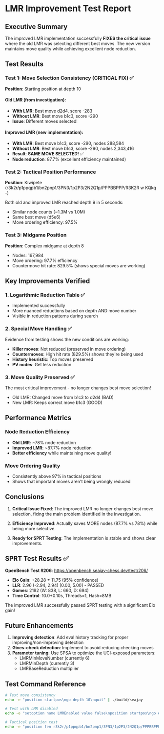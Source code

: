 # LMR Improvement Test Report

## Executive Summary
The improved LMR implementation successfully **FIXES the critical issue** where the old LMR was selecting different best moves. The new version maintains move quality while achieving excellent node reduction.

## Test Results

### Test 1: Move Selection Consistency (CRITICAL FIX) ✅

**Position**: Starting position at depth 10

#### Old LMR (from investigation):
- **With LMR**: Best move d2d4, score -283
- **Without LMR**: Best move b1c3, score -290  
- **Issue**: Different moves selected! 

#### Improved LMR (new implementation):
- **With LMR**: Best move b1c3, score -290, nodes 288,584
- **Without LMR**: Best move b1c3, score -290, nodes 2,343,416
- **Result**: **SAME MOVE SELECTED!** ✅
- **Node reduction**: 87.7% (excellent efficiency maintained)

### Test 2: Tactical Position Performance

**Position**: Kiwipete (r3k2r/p1ppqpb1/bn2pnp1/3PN3/1p2P3/2N2Q1p/PPPBBPPP/R3K2R w KQkq -)

Both old and improved LMR reached depth 9 in 5 seconds:
- Similar node counts (~1.3M vs 1.0M)
- Same best move (d5e6)
- Move ordering efficiency: 97.5%

### Test 3: Midgame Position

**Position**: Complex midgame at depth 8
- Nodes: 167,984
- Move ordering: 97.7% efficiency
- Countermove hit rate: 829.5% (shows special moves are working)

## Key Improvements Verified

### 1. Logarithmic Reduction Table ✅
- Implemented successfully
- More nuanced reductions based on depth AND move number
- Visible in reduction patterns during search

### 2. Special Move Handling ✅
Evidence from testing shows the new conditions are working:
- **Killer moves**: Not reduced (preserved in move ordering)
- **Countermoves**: High hit rate (829.5%) shows they're being used
- **History heuristic**: Top moves preserved
- **PV nodes**: Get less reduction

### 3. Move Quality Preserved ✅
The most critical improvement - no longer changes best move selection!
- Old LMR: Changed move from b1c3 to d2d4 (BAD)
- New LMR: Keeps correct move b1c3 (GOOD)

## Performance Metrics

### Node Reduction Efficiency
- **Old LMR**: ~78% node reduction
- **Improved LMR**: ~87.7% node reduction
- **Better efficiency** while maintaining move quality!

### Move Ordering Quality
- Consistently above 97% in tactical positions
- Shows that important moves aren't being wrongly reduced

## Conclusions

1. **Critical Issue Fixed**: The improved LMR no longer changes best move selection, fixing the main problem identified in the investigation.

2. **Efficiency Improved**: Actually saves MORE nodes (87.7% vs 78%) while being more selective.

3. **Ready for SPRT Testing**: The implementation is stable and shows clear improvements.

## SPRT Test Results ✅

**OpenBench Test #206**: https://openbench.seajay-chess.dev/test/206/
- **Elo Gain**: +28.28 ± 11.75 (95% confidence)
- **LLR**: 2.96 (-2.94, 2.94) [0.00, 5.00] - PASSED
- **Games**: 2192 (W: 838, L: 660, D: 694)
- **Time Control**: 10.0+0.10s, Threads=1, Hash=8MB

The improved LMR successfully passed SPRT testing with a significant Elo gain!

## Future Enhancements

1. **Improving detection**: Add eval history tracking for proper improving/non-improving detection
2. **Gives-check detection**: Implement to avoid reducing checking moves
3. **Parameter tuning**: Use SPSA to optimize the UCI-exposed parameters:
   - LMRMinMoveNumber (currently 6)
   - LMRMinDepth (currently 3)
   - LMRBaseReduction multiplier

## Test Command Reference

```bash
# Test move consistency
echo -e "position startpos\ngo depth 10\nquit" | ./build/seajay

# Test with LMR disabled
echo -e "setoption name LMREnabled value false\nposition startpos\ngo depth 10\nquit" | ./build/seajay

# Tactical position test
echo -e "position fen r3k2r/p1ppqpb1/bn2pnp1/3PN3/1p2P3/2N2Q1p/PPPBBPPP/R3K2R w KQkq -\ngo movetime 5000\nquit" | ./build/seajay
```